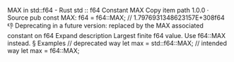 MAX in std::f64 - Rust
std
::
f64
Constant
MAX
Copy item path
1.0.0
·
Source
pub const MAX:
f64
= f64::MAX; // 1.7976931348623157E+308f64
👎
Deprecating in a future version: replaced by the
MAX
associated constant on
f64
Expand description
Largest finite
f64
value.
Use
f64::MAX
instead.
§
Examples
// deprecated way
let
max = std::f64::MAX;
// intended way
let
max = f64::MAX;